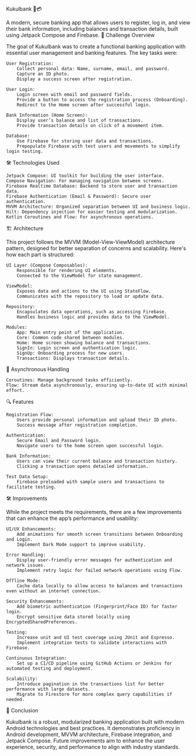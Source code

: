 Kukulbank 📱💳

A modern, secure banking app that allows users to register, log in, and view their bank information, including balances and transaction details, built using Jetpack Compose and Firebase.
🚀 Challenge Overview

The goal of Kukulbank was to create a functional banking application with essential user management and banking features. The key tasks were:

    User Registration:
        Collect personal data: Name, surname, email, and password.
        Capture an ID photo.
        Display a success screen after registration.

    User Login:
        Login screen with email and password fields.
        Provide a button to access the registration process (Onboarding).
        Redirect to the Home screen after successful login.

    Bank Information (Home Screen):
        Display user’s balance and list of transactions.
        Provide transaction details on click of a movement item.

    Database:
        Use Firebase for storing user data and transactions.
        Prepopulate Firebase with test users and movements to simplify login testing.

🛠️ Technologies Used

    Jetpack Compose: UI toolkit for building the user interface.
    Compose Navigation: For managing navigation between screens.
    Firebase Realtime Database: Backend to store user and transaction data.
    Firebase Authentication (Email & Password): Secure user authentication.
    MVVM Architecture: Organized separation between UI and business logic.
    Hilt: Dependency injection for easier testing and modularization.
    Kotlin Coroutines and Flow: For asynchronous operations.

🏗️ Architecture

This project follows the MVVM (Model-View-ViewModel) architecture pattern, designed for better separation of concerns and scalability. Here's how each part is structured:

    UI Layer (Compose Composables):
        Responsible for rendering UI elements.
        Connected to the ViewModel for state management.

    ViewModel:
        Exposes data and actions to the UI using StateFlow.
        Communicates with the repository to load or update data.

    Repository:
        Encapsulates data operations, such as accessing Firebase.
        Handles business logic and provides data to the ViewModel.

    Modules:
        App: Main entry point of the application.
        Core: Common code shared between modules.
        Home: Home screen showing balance and transactions.
        SignIn: Login screen and authentication logic.
        SignUp: Onboarding process for new users.
        Transactions: Displays transaction details.

🔄 Asynchronous Handling

    Coroutines: Manage background tasks efficiently.
    Flow: Stream data asynchronously, ensuring up-to-date UI with minimal effort.

🔍 Features

    Registration Flow:
        Users provide personal information and upload their ID photo.
        Success message after registration completion.

    Authentication:
        Secure Email and Password login.
        Navigate users to the home screen upon successful login.

    Bank Information:
        Users can view their current balance and transaction history.
        Clicking a transaction opens detailed information.

    Test Data Setup:
        Firebase preloaded with sample users and transactions to facilitate testing.

🛠️ Improvements

While the project meets the requirements, there are a few improvements that can enhance the app’s performance and usability:

    UI/UX Enhancements:
        Add animations for smooth screen transitions between Onboarding and Login.
        Implement Dark Mode support to improve usability.

    Error Handling:
        Display user-friendly error messages for authentication and network issues.
        Implement retry logic for failed network operations using Flow.

    Offline Mode:
        Cache data locally to allow access to balances and transactions even without an internet connection.

    Security Enhancements:
        Add biometric authentication (Fingerprint/Face ID) for faster login.
        Encrypt sensitive data stored locally using EncryptedSharedPreferences.

    Testing:
        Increase unit and UI test coverage using JUnit and Espresso.
        Implement integration tests to validate interactions with Firebase.

    Continuous Integration:
        Set up a CI/CD pipeline using GitHub Actions or Jenkins for automated testing and deployment.

    Scalability:
        Introduce pagination in the transactions list for better performance with large datasets.
        Migrate to Firestore for more complex query capabilities if needed.

🤝 Conclusion

Kukulbank is a robust, modularized banking application built with modern Android technologies and best practices. It demonstrates proficiency in Android development, MVVM architecture, Firebase integration, and Jetpack Compose. Future improvements aim to enhance the user experience, security, and performance to align with industry standards.